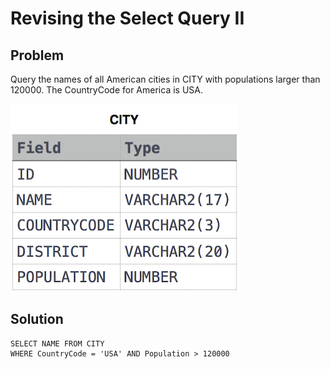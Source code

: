 # Revising the Select Query II

## Problem

Query the names of all American cities in CITY with populations larger than 120000. The CountryCode for America is USA. 

![CITY](https://github.com/MaheshMitikiri/github.io/blob/master/SQL/Hackerrank/Images/1.jpg)

## Solution

```MS SQL
SELECT NAME FROM CITY 
WHERE CountryCode = 'USA' AND Population > 120000
```
